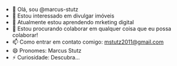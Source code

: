 - 👋 Olá, sou @marcus-stutz
- 👀 Estou interessado em divulgar imóveis
- 🌱 Atualmente estou aprendendo mrketing digital
- 💞️ Estou procurando colaborar em qualquer coisa que eu possa colaborar!
- 📫 Como entrar em contato comigo: mstutz2011@gmail.com
- 😄 Pronomes: Marcus Stutz
- ⚡ Curiosidade: Descubra...


<!---
marcus-stutz/marcus-stutz is a ✨ special ✨ repository because its `README.md` (this file) appears on your GitHub profile.
You can click the Preview link to take a look at your changes.
--->
